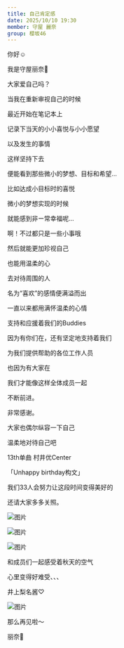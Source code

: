 ```yaml
---
title: 自己肯定感
date: 2025/10/10 19:30
member: 守屋 麗奈
group: 樱坂46
---
```


你好☺︎





我是守屋丽奈🍒













大家爱自己吗？





当我在重新审视自己的时候



最近开始在笔记本上



记录下当天的小小喜悦与小小愿望



以及发生的事情









这样坚持下去



便能看到那些微小的梦想、目标和希望…





比如达成小目标时的喜悦



微小的梦想实现的时候



就能感到非ー常幸福呢…





啊！不过都只是一些小事哦







然后就能更加珍视自己



也能用温柔的心



去对待周围的人



名为“喜欢”的感情便满溢而出











一直以来都用满怀温柔的心情



支持和应援着我们的Buddies



因为有你们在，还有坚定地支持着我们



为我们提供帮助的各位工作人员



也因为有大家在



我们才能像这样全体成员一起



不断前进。



非常感谢。







大家也偶尔纵容一下自己



温柔地对待自己吧









13th单曲 村井优Center



「Unhappy birthday构文」



我们33人会努力让这段时间变得美好的



还请大家多多关照。











![图片](https://sakurazaka46.com/images/14/d33/6edb0a40d35000fa508952baf52f9.jpg)







![图片](https://sakurazaka46.com/images/14/d33/6edb0a40d35000fa508952baf52f9-01.jpg)







![图片](https://sakurazaka46.com/images/14/d33/6edb0a40d35000fa508952baf52f9-02.jpg)



























和成员们一起感受着秋天的空气



心里变得好难受、、、





井上梨名酱♡







![图片](https://sakurazaka46.com/images/14/d33/6edb0a40d35000fa508952baf52f9-03.jpg)















那么再见啦〜





丽奈🍒